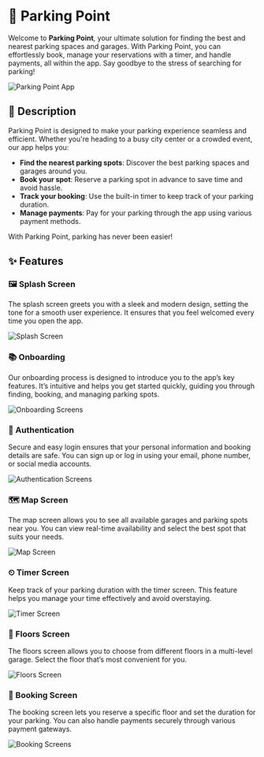 <!DOCTYPE html>
<html lang="en">
<head>
  <meta charset="UTF-8">
  <meta name="viewport" content="width=device-width, initial-scale=1.0">
</head>
<body>
  <h1>🚗 Parking Point</h1>

  <p>Welcome to <strong>Parking Point</strong>, your ultimate solution for finding the best and nearest parking spaces and garages. With Parking Point, you can effortlessly book, manage your reservations with a timer, and handle payments, all within the app. Say goodbye to the stress of searching for parking!</p>

  <img src="https://github.com/kimoo112/Parking-Point/assets/130873071/4832f75e-cabb-4982-99b1-c8324cca7684" alt="Parking Point App">

  <h2>📖 Description</h2>

  <p>Parking Point is designed to make your parking experience seamless and efficient. Whether you're heading to a busy city center or a crowded event, our app helps you:</p>
  <ul>
    <li><strong>Find the nearest parking spots</strong>: Discover the best parking spaces and garages around you.</li>
    <li><strong>Book your spot</strong>: Reserve a parking spot in advance to save time and avoid hassle.</li>
    <li><strong>Track your booking</strong>: Use the built-in timer to keep track of your parking duration.</li>
    <li><strong>Manage payments</strong>: Pay for your parking through the app using various payment methods.</li>
  </ul>
  <p>With Parking Point, parking has never been easier!</p>

  <h2>✨ Features</h2>

  <h3>🖼 Splash Screen</h3>
  <p>The splash screen greets you with a sleek and modern design, setting the tone for a smooth user experience. It ensures that you feel welcomed every time you open the app.</p>

  <img src="https://github.com/kimoo112/Parking-Point/assets/130873071/9fb4ba03-1655-4bc1-b463-ab569a34cc90" alt="Splash Screen">

  <h3>📚 Onboarding</h3>
  <p>Our onboarding process is designed to introduce you to the app’s key features. It’s intuitive and helps you get started quickly, guiding you through finding, booking, and managing parking spots.</p>

  <img src="https://github.com/kimoo112/Parking-Point/assets/130873071/a659ebd9-f5d4-458e-ac46-33e344891671" alt="Onboarding Screens">

  <h3>🔐 Authentication</h3>
  <p>Secure and easy login ensures that your personal information and booking details are safe. You can sign up or log in using your email, phone number, or social media accounts.</p>

  <img src="https://github.com/kimoo112/Parking-Point/assets/130873071/9fc5269c-5d50-4469-bd0a-1ec472cd3359" alt="Authentication Screens">

  <h3>🗺 Map Screen</h3>
  <p>The map screen allows you to see all available garages and parking spots near you. You can view real-time availability and select the best spot that suits your needs.</p>
  
<img src="https://github.com/kimoo112/Parking-Point/assets/130873071/41c13701-b03b-415d-80fb-437e5a6c5d83" alt="Map Screen">

  <h3>⏲ Timer Screen</h3>
  <p>Keep track of your parking duration with the timer screen. This feature helps you manage your time effectively and avoid overstaying.</p>

<img src="https://github.com/kimoo112/Parking-Point/assets/130873071/044c507a-acff-47d3-9d96-29801c003ccc" alt="Timer Screen">

  <h3>🏢 Floors Screen</h3>
  <p>The floors screen allows you to choose from different floors in a multi-level garage. Select the floor that’s most convenient for you.</p>

 <img src="https://github.com/kimoo112/Parking-Point/assets/130873071/ac23e647-ce79-4a25-ac34-f0df06f67010" alt="Floors Screen">

   <h3>📅 Booking Screen</h3>
  <p>The booking screen lets you reserve a specific floor and set the duration for your parking. You can also handle payments securely through various payment gateways.</p>
 <img src="https://github.com/kimoo112/Parking-Point/assets/130873071/7b633c79-226c-4031-83f8-e2d5fffa169f" alt="Booking Screens">
  

</body>
</html>
